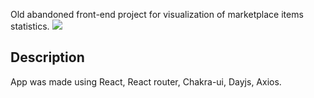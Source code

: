 Old abandoned front-end project for visualization of marketplace items statistics.
<img src="https://user-images.githubusercontent.com/55954010/153626334-ade0772f-0989-4b4c-bc26-c917dc937768.gif">

## Description
App was made using React, React router, Chakra-ui, Dayjs, Axios.

